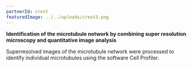 ```yaml
---
partnerId: crest
featuredImage: ../../uploads/crest3.png
---
```


**Identification of the microtubule network by combining super resolution microscopy and quantitative image analysis**

Superresolved images of the microtubule network were processed to identify individual microtubules using the software Cell Profiler.
